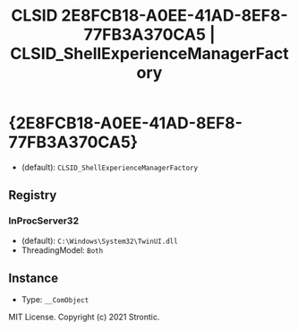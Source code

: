 ﻿---
title: "CLSID 2E8FCB18-A0EE-41AD-8EF8-77FB3A370CA5 | CLSID_ShellExperienceManagerFactory"
excerpt: What is COM-Object CLSID 2E8FCB18-A0EE-41AD-8EF8-77FB3A370CA5?
---

# {2E8FCB18-A0EE-41AD-8EF8-77FB3A370CA5}

* (default): `CLSID_ShellExperienceManagerFactory`

## Registry


### InProcServer32

* (default): `C:\Windows\System32\TwinUI.dll`
* ThreadingModel: `Both`

## Instance

* Type: `__ComObject`

MIT License. Copyright (c) 2021 Strontic.


